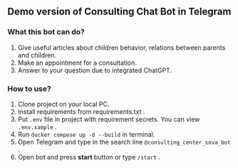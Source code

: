 ## Demo version of Consulting Chat Bot in Telegram

### What this bot can do?

1) Give useful articles about children behavior, relations between parents and children.
2) Make an appointment for a consultation.
3) Answer to your question due to integrated ChatGPT.

### How to use?

1) Clone project on your local PC.
2) Install requirements from requirements.txt .
3) Put `.env` file in project with requirement secrets. You can view `.env.sample` .
4) Run `docker compose up -d --build` in terminal.
5) Open Telegram and type in the search line `@consulting_center_sova_bot` .
6) Open bot and press **start** button or type `/start` .
